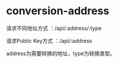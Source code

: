 # conversion-address
请求不同地址方式 ：/api/:address/:type 

请求Public Key方式 ：/api/:address

address为需要转换的地址，type为转换类型。